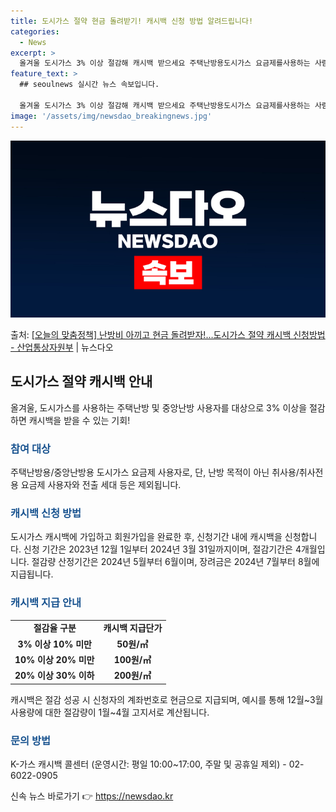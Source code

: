 ```yaml
---
title: 도시가스 절약 현금 돌려받기! 캐시백 신청 방법 알려드립니다!
categories:
  - News
excerpt: >
  올겨울 도시가스 3% 이상 절감해 캐시백 받으세요 주택난방용도시가스 요금제를사용하는 사람이 도시가스 절약 캐…
feature_text: >
  ## seoulnews 실시간 뉴스 속보입니다.

  올겨울 도시가스 3% 이상 절감해 캐시백 받으세요 주택난방용도시가스 요금제를사용하는 사람이 도시가스 절약 캐…
image: '/assets/img/newsdao_breakingnews.jpg'
---
```


![뉴스다오 속보](/assets/img/newsdao_breakingnews.jpg)

<p>출처: <a href="https://newsdao.kr/2853" rel="dofollow">[오늘의 맞춤정책] 난방비 아끼고 현금 돌려받자!…도시가스 절약 캐시백 신청방법 - 산업통상자원부</a> | 뉴스다오</p>

<h2 data-ke-size="size26">도시가스 절약 캐시백 안내</h2>
<p data-ke-size="size16">올겨울, 도시가스를 사용하는 주택난방 및 중앙난방 사용자를 대상으로 3% 이상을 절감하면 캐시백을 받을 수 있는 기회!</p>

<h3><b><span style="color: #1a5490;">참여 대상</span></b></h3>
<p data-ke-size="size16">주택난방용/중앙난방용 도시가스 요금제 사용자로, 단, 난방 목적이 아닌 취사용/취사전용 요금제 사용자와 전출 세대 등은 제외됩니다.</p>

<h3><b><span style="color: #1a5490;">캐시백 신청 방법</span></b></h3>
<p data-ke-size="size16">도시가스 캐시백에 가입하고 회원가입을 완료한 후, 신청기간 내에 캐시백을 신청합니다. 신청 기간은 2023년 12월 1일부터 2024년 3월 31일까지이며, 절감기간은 4개월입니다. 절감량 산정기간은 2024년 5월부터 6월이며, 장려금은 2024년 7월부터 8월에 지급됩니다.</p>

<h3><b><span style="color: #1a5490;">캐시백 지급 안내</span></b></h3>
<table>
	<tr>
		<td style="text-align: center; height: 17px;"><b>절감율 구분</b></td>
		<td style="text-align: center; height: 17px;"><b>캐시백 지급단가</b></td>
	</tr>
	<tr>
		<td style="text-align: center; height: 17px;"><b>3% 이상 10% 미만</b></td>
		<td style="text-align: center; height: 17px;"><b>50원/㎥</b></td>
	</tr>
	<tr>
		<td style="text-align: center; height: 17px;"><b>10% 이상 20% 미만</b></td>
		<td style="text-align: center; height: 17px;"><b>100원/㎥</b></td>
	</tr>
	<tr>
		<td style="text-align: center; height: 17px;"><b>20% 이상 30% 이하</b></td>
		<td style="text-align: center; height: 17px;"><b>200원/㎥</b></td>
	</tr>
</table>
<p data-ke-size="size16">캐시백은 절감 성공 시 신청자의 계좌번호로 현금으로 지급되며, 예시를 통해 12월~3월 사용량에 대한 절감량이 1월~4월 고지서로 계산됩니다.</p>

<h3><b><span style="color: #1a5490;">문의 방법</span></b></h3>
<p data-ke-size="size16">K-가스 캐시백 콜센터 (운영시간: 평일 10:00~17:00, 주말 및 공휴일 제외) - 02-6022-0905</p>
 

신속 뉴스 바로가기 👉 <a href="https://newsdao.kr" rel="dofollow">https://newsdao.kr</a>


